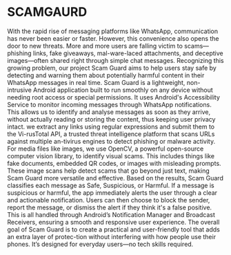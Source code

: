 # SCAMGAURD
With the rapid rise of messaging platforms like WhatsApp, communication has never been easier or faster. However, this convenience also opens the door to new threats. More and more users are falling victim to scams—phishing links, fake giveaways, mal-ware-laced attachments, and deceptive images—often shared right through simple chat messages. Recognizing this growing problem, our project Scam Guard aims to help users stay safe by detecting and warning them about potentially harmful content in their WhatsApp messages in real time. Scam Guard is a lightweight, non-intrusive Android application built to run smoothly on any device without needing root access or special permissions. It uses Android's Accessibility Service to monitor incoming messages through WhatsApp notifications. This allows us to identify and analyse messages as soon as they arrive, without actually reading or storing the content, thus keeping user privacy intact. we extract any links using regular expressions and submit them to the Vi-rusTotal API, a trusted threat intelligence platform that scans URLs against multiple an-tivirus engines to detect phishing or malware activity. For media files like images, we use OpenCV, a powerful open-source computer vision library, to identify visual scams. This includes things like fake documents, embedded QR codes, or images with misleading prompts. These image scans help detect scams that go beyond just text, making Scam Guard more versatile and effective. Based on the results, Scam Guard classifies each message as Safe, Suspicious, or Harmful. If a message is suspicious or harmful, the app immediately alerts the user through a clear and actionable notification. Users can then choose to block the sender, report the message, or dismiss the alert if they think it's a false positive. This is all handled through Android’s Notification Manager and Broadcast Receivers, ensuring a smooth and responsive user experience. The overall goal of Scam Guard is to create a practical and user-friendly tool that adds an extra layer of protec-tion without interfering with how people use their phones. It’s designed for everyday users—no tech skills required. 
